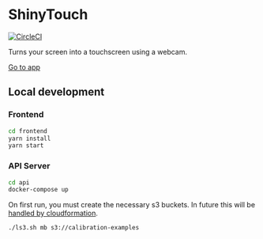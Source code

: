 # ShinyTouch

[![CircleCI](https://circleci.com/gh/cameron-martin/shinytouch/tree/master.svg?style=svg)](https://circleci.com/gh/cameron-martin/shinytouch/tree/master)

Turns your screen into a touchscreen using a webcam.

[Go to app](https://shinytouch.app/)

## Local development

### Frontend

```sh
cd frontend
yarn install
yarn start
```

### API Server

```sh
cd api
docker-compose up
```

On first run, you must create the necessary s3 buckets. In future this will be [handled by cloudformation](https://github.com/cameron-martin/shinytouch/issues/7).

```sh
./ls3.sh mb s3://calibration-examples
```

